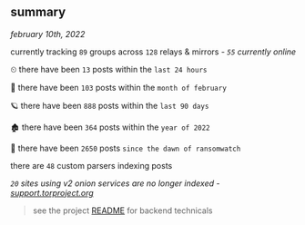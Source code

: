 
## summary
_february 10th, 2022_

currently tracking `89` groups across `128` relays & mirrors - _`55` currently online_

⏲ there have been `13` posts within the `last 24 hours`

🦈 there have been `103` posts within the `month of february`

🪐 there have been `888` posts within the `last 90 days`

🏚 there have been `364` posts within the `year of 2022`

🦕 there have been `2650` posts `since the dawn of ransomwatch`

there are `48` custom parsers indexing posts

_`20` sites using v2 onion services are no longer indexed - [support.torproject.org](https://support.torproject.org/onionservices/v2-deprecation/)_

> see the project [README](https://github.com/thetanz/ransomwatch#ransomwatch--) for backend technicals
